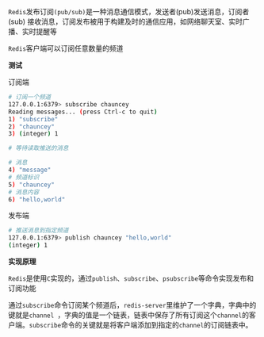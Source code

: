 `Redis`发布订阅`(pub/sub)`是一种消息通信模式，发送者(pub)发送消息，订阅者(sub)
接收消息，订阅发布被用于构建及时的通信应用，如网络聊天室、实时广播、实时提醒等

`Redis`客户端可以订阅任意数量的频道

**测试**

订阅端

```bash
# 订阅一个频道
127.0.0.1:6379> subscribe chauncey 
Reading messages... (press Ctrl-c to quit)
1) "subscribe"
2) "chauncey"
3) (integer) 1

# 等待读取推送的消息

# 消息
4) "message"
# 频道标识
5) "chauncey"
# 消息内容
6) "hello,world"
```

发布端

```bash
# 推送消息到指定频道
127.0.0.1:6379> publish chauncey "hello,world"
(integer) 1
```

**实现原理**

`Redis`是使用`C`实现的，通过`publish`、`subscribe`、`psubscribe`等命令实现发布和订阅功能

通过`subscribe`命令订阅某个频道后，`redis-server`里维护了一个字典，字典中的键就是`channel
`，字典的值是一个链表，链表中保存了所有订阅这个`channel`的客户端。`subscribe`命令的关键就是将客户端添加到指定的`channel`的订阅链表中。

